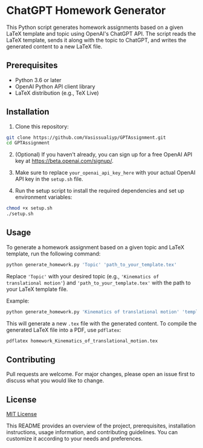 # ChatGPT Homework Generator

This Python script generates homework assignments based on a given LaTeX template and topic using OpenAI's ChatGPT API. The script reads the LaTeX template, sends it along with the topic to ChatGPT, and writes the generated content to a new LaTeX file.

## Prerequisites

- Python 3.6 or later
- OpenAI Python API client library
- LaTeX distribution (e.g., TeX Live)

## Installation

1. Clone this repository:

```bash
git clone https://github.com/Vasissualiyp/GPTAssignment.git
cd GPTAssignment
```


2. (Optional) If you haven't already, you can sign up for a free OpenAI API key at https://beta.openai.com/signup/.

3. Make sure to replace `your_openai_api_key_here` with your actual OpenAI API key in the `setup.sh` file.

4. Run the setup script to install the required dependencies and set up environment variables:

```bash
chmod +x setup.sh
./setup.sh
```

## Usage

To generate a homework assignment based on a given topic and LaTeX template, run the following command:

```bash
python generate_homework.py 'Topic' 'path_to_your_template.tex'
```

Replace `'Topic'` with your desired topic (e.g., `'Kinematics of translational motion'`) and `'path_to_your_template.tex'` with the path to your LaTeX template file.

Example:

```bash
python generate_homework.py 'Kinematics of translational motion' 'template.tex'
```

This will generate a new `.tex` file with the generated content. To compile the generated LaTeX file into a PDF, use `pdflatex`:

```bash
pdflatex homework_Kinematics_of_translational_motion.tex
```

## Contributing

Pull requests are welcome. For major changes, please open an issue first to discuss what you would like to change.

## License

[MIT License](https://choosealicense.com/licenses/mit/)

This README provides an overview of the project, prerequisites, installation instructions, usage information, and contributing guidelines. You can customize it according to your needs and preferences.
